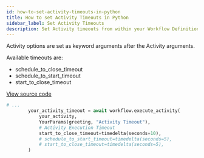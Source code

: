 ```yaml
---
id: how-to-set-activity-timeouts-in-python
title: How to set Activity Timeouts in Python
sidebar_label: Set Activity Timeouts
description: Set Activity timeouts from within your Workflow Definition.
---
```


Activity options are set as keyword arguments after the Activity arguments.

Available timeouts are:

- schedule_to_close_timeout
- schedule_to_start_timeout
- start_to_close_timeout

<a class="dacx-source-link" href="https://github.com/temporalio/documentation-samples-python/blob/main/activity_timeouts_retires/your_workflows_dacx.py">View source code</a>

```python
# ...
        your_activity_timeout = await workflow.execute_activity(
            your_activity,
            YourParams(greeting, "Activity Timeout"),
            # Activity Execution Timeout
            start_to_close_timeout=timedelta(seconds=10),
            # schedule_to_start_timeout=timedelta(seconds=5),
            # start_to_close_timeout=timedelta(seconds=5),
        )
```
